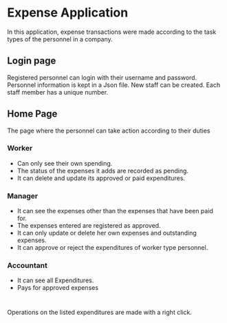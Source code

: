 # Expense Application
In this application, expense transactions were made according to the task types of the personnel in a company.


## Login page
Registered personnel can login with their username and password. Personnel information is kept in a Json file. New staff can be created. Each staff member has a unique number.

## Home Page

The page where the personnel can take action according to their duties

### Worker

 - Can only see their own spending.
 - The status of the expenses it adds are recorded as pending.
 - It can delete and update its approved or paid expenditures.

### Manager

 - It can see the expenses other than the expenses that have been paid for.
 - The expenses entered are registered as approved. 
 - It can only update or delete her own expenses and outstanding expenses.
 - It can approve or reject the expenditures of worker type personnel.

### Accountant
 - It can see all Expenditures.
 - Pays for approved expenses
 
 #
Operations on the listed expenditures are made with a right click.